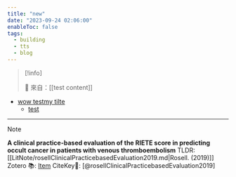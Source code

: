 ```yaml
---
title: "new"
date: "2023-09-24 02:06:00"
enableToc: false
tags:
  - building
  - tts
  - blog
---
```


> [!info]
>
> 🌱 來自：[[test content]]

<!-- _header: "Outline" -->

- [wow testmy tilte](#wow-testmy-tilte)
  - [test](#test)

<!-- _footer: "" -->

---

> [!NOTE]
> **A clinical practice-based evaluation of the RIETE score in predicting occult cancer in patients with venous thromboembolism**
> TLDR: [[LitNote/rosellClinicalPracticebasedEvaluation2019.md|Rosell. (2019)]]
> Zotero 📚: [Item](zotero://select/items/@$rosellClinicalPracticebasedEvaluation2019)
> CiteKey🔑: [@rosellClinicalPracticebasedEvaluation2019]
